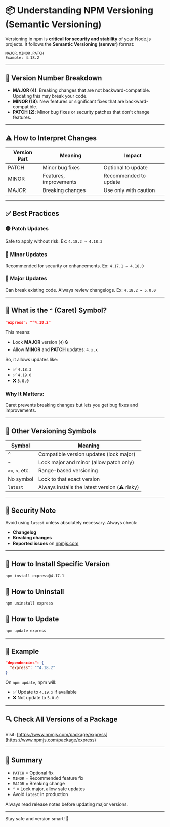 # 📦 Understanding NPM Versioning (Semantic Versioning)

Versioning in npm is **critical for security and stability** of your Node.js projects. It follows the **Semantic Versioning (semver)** format:

```
MAJOR.MINOR.PATCH
Example: 4.18.2
```

---

## 🔢 Version Number Breakdown

* **MAJOR (4)**: Breaking changes that are not backward-compatible. Updating this may break your code.
* **MINOR (18)**: New features or significant fixes that are backward-compatible.
* **PATCH (2)**: Minor bug fixes or security patches that don't change features.

---

## ⚠️ How to Interpret Changes

| Version Part | Meaning                | Impact                |
| ------------ | ---------------------- | --------------------- |
| PATCH        | Minor bug fixes        | Optional to update    |
| MINOR        | Features, improvements | Recommended to update |
| MAJOR        | Breaking changes       | Use only with caution |

---

## ✅ Best Practices

### 🟡 Patch Updates

Safe to apply without risk. Ex: `4.18.2 → 4.18.3`

### 🔵 Minor Updates

Recommended for security or enhancements. Ex: `4.17.1 → 4.18.0`

### 🔴 Major Updates

Can break existing code. Always review changelogs. Ex: `4.18.2 → 5.0.0`

---

## 🎯 What is the `^` (Caret) Symbol?

```json
"express": "^4.18.2"
```

This means:

* Lock **MAJOR** version (`4`) 🔒
* Allow **MINOR** and **PATCH** updates: `4.x.x`

So, it allows updates like:

* ✅ `4.18.3`
* ✅ `4.19.0`
* ❌ `5.0.0`

### Why It Matters:

Caret prevents breaking changes but lets you get bug fixes and improvements.

---

## 🧪 Other Versioning Symbols

| Symbol          | Meaning                                       |
| --------------- | --------------------------------------------- |
| `^`             | Compatible version updates (lock major)       |
| `~`             | Lock major and minor (allow patch only)       |
| `>=`, `<`, etc. | Range-based versioning                        |
| No symbol       | Lock to that exact version                    |
| `latest`        | Always installs the latest version (⚠️ risky) |

---

## 🔐 Security Note

Avoid using `latest` unless absolutely necessary. Always check:

* **Changelog**
* **Breaking changes**
* **Reported issues** on [npmjs.com](https://www.npmjs.com/)

---

## 🔁 How to Install Specific Version

```bash
npm install express@4.17.1
```

## 🔁 How to Uninstall

```bash
npm uninstall express
```

## 🔁 How to Update

```bash
npm update express
```

---

## 📘 Example

```json
"dependencies": {
  "express": "^4.18.2"
}
```

On `npm update`, npm will:

* ✅ Update to `4.19.x` if available
* ❌ Not update to `5.0.0`

---

## 🔍 Check All Versions of a Package

Visit: [https://www.npmjs.com/package/express](https://www.npmjs.com/package/express)

---

## 📌 Summary

* `PATCH` = Optional fix
* `MINOR` = Recommended feature fix
* `MAJOR` = Breaking change
* `^` = Lock major, allow safe updates
* Avoid `latest` in production

Always read release notes before updating major versions.

---

Stay safe and version smart! 🚀
